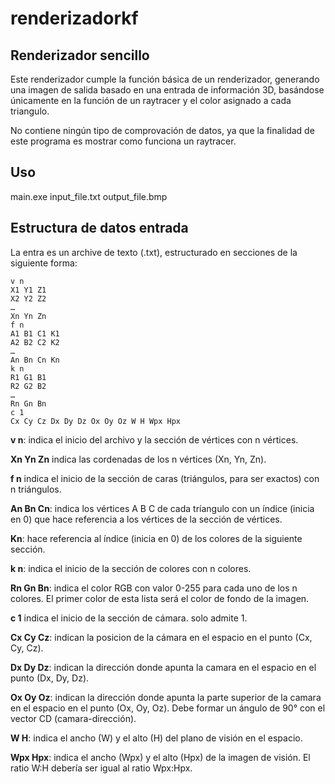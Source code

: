 # renderizadorkf
## Renderizador sencillo
Este renderizador cumple la función básica de un renderizador, generando una imagen de salida basado en una entrada de información 3D, basándose únicamente en la función de un raytracer y el color asignado a cada triangulo.

No contiene ningún tipo de comprovación de datos, ya que la finalidad de este programa es mostrar como funciona un raytracer.
## Uso
 main.exe input_file.txt output_file.bmp
## Estructura de datos entrada
La entra es un archive de texto (.txt), estructurado en secciones de la siguiente forma:

~~~
v n
X1 Y1 Z1
X2 Y2 Z2
…
Xn Yn Zn
f n
A1 B1 C1 K1
A2 B2 C2 K2
…
An Bn Cn Kn
k n
R1 G1 B1
R2 G2 B2
…
Rn Gn Bn
c 1
Cx Cy Cz Dx Dy Dz Ox Oy Oz W H Wpx Hpx
~~~

__v n__: indica el inicio del archivo y la sección de vértices con n vértices.

__Xn Yn Zn__ indica las cordenadas de los n vértices (Xn, Yn, Zn).

__f n__ indica el inicio de la sección de caras (triángulos, para ser exactos) con n triángulos.

__An Bn Cn__: indica los vértices A B C de cada tríangulo con un índice (inicia en 0) que hace referencia a los vértices de la sección de vértices.

__Kn__: hace referencia al índice (inicia en 0) de los colores de la siguiente sección.

__k n__: indica el inicio de la sección de colores con n colores.

__Rn Gn Bn__: indica el color RGB con valor 0-255 para cada uno de los n colores. El primer color de esta lista será el color de fondo de la imagen.

__c 1__ indica el inicio de la sección de cámara. solo admite 1.

__Cx Cy Cz__: indican la posicion de la cámara en el espacio en el punto (Cx, Cy, Cz).

__Dx Dy Dz__: indican la dirección donde apunta la camara en el espacio en el punto (Dx, Dy, Dz).

__Ox Oy Oz__: indican la dirección donde apunta la parte superior de la  camara en el espacio en el punto (Ox, Oy, Oz). Debe formar un ángulo de 90° con el vector CD (camara-dirección).

__W H__: indica el ancho (W) y el alto (H) del plano de visión en el espacio.

__Wpx Hpx__: indica el ancho (Wpx) y el alto (Hpx) de la imagen de visión. El ratio W:H debería ser igual al ratio Wpx:Hpx.
